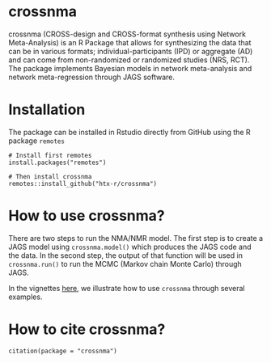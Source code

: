 # crossnma
crossnma (CROSS-design and CROSS-format synthesis using Network Meta-Analysis) is an R Package that allows for synthesizing the data that can be in various formats; individual-participants (IPD) or aggregate (AD) and can come from non-randomized or randomized studies (NRS, RCT). The package implements Bayesian models in network meta-analysis and network meta-regression through JAGS software.
# Installation
The package can be installed in Rstudio directly from GitHub using the R package `remotes` 
```
# Install first remotes
install.packages("remotes")

# Then install crossnma
remotes::install_github("htx-r/crossnma")
```

# How to use crossnma?
There are two steps to run the NMA/NMR model. The first step is to create a JAGS model using `crossnma.model()` which produces the JAGS code and the data. In the second step, the output of that function will be used in `crossnma.run()` to run the MCMC (Markov chain Monte Carlo) through JAGS.

In the vignettes [here](), we illustrate how to use `crossnma` through several examples.

# How to cite crossnma?

```
citation(package = "crossnma")
```
